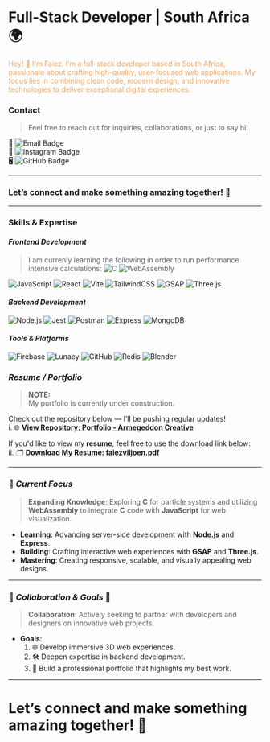 # Full-Stack Developer | South Africa 🌍

 <span style="color:#eda864;">Hey! 🐸 I'm Faiez. I’m a full-stack developer based in South Africa, passionate about crafting high-quality, user-focused web applications. My focus lies in combining clean code, modern design, and innovative technologies to deliver exceptional digital experiences. </span>
 
### Contact
> Feel free to reach out for inquiries, collaborations, or just to say hi!

 💼 ![Email Badge](https://img.shields.io/badge/Email-faiezviljoen%40gmail.com-FF6F61?style=flat-square&logo=gmail&logoColor=white)  
 📧 ![Instagram Badge](https://img.shields.io/badge/Instagram-@faiezlowkey-9B59B6?style=flat-square&logo=instagram&logoColor=white)  
 🖥️ ![GitHub Badge](https://img.shields.io/badge/GitHub-@faiezv-003366?style=flat-square&logo=github&logoColor=white)  

---
 
### **Let’s connect and make something amazing together!** 🚀

---
### Skills & Expertise
#### _Frontend Development_
> I am currenly learning the following in order to run performance intensive calculations:
> <img src="https://img.shields.io/badge/C-A8B9CC?style=flat-square&logo=c&logoColor=white" alt="C" />
> <img src="https://img.shields.io/badge/WebAssembly-654FF0?style=flat-square&logo=webassembly&logoColor=white" alt="WebAssembly" />

 ![JavaScript](https://img.shields.io/badge/JavaScript-F7DF1E?style=flat-square&logo=javascript&logoColor=black)
 <img src="https://img.shields.io/badge/React-61DAFB?style=flat-square&logo=react&logoColor=black" alt="React" /> 
 <img src="https://img.shields.io/badge/Vite-646CFF?style=flat-square&logo=vite&logoColor=white" alt="Vite" /> 
 <img src="https://img.shields.io/badge/TailwindCSS-38B2AC?style=flat-square&logo=tailwindcss&logoColor=white" alt="TailwindCSS" />
 <img src="https://img.shields.io/badge/GSAP-88CCFF?style=flat-square&logo=gsap&logoColor=black" alt="GSAP" /> 
 <img src="https://img.shields.io/badge/Three.js-181717?style=flat-square&logo=three.js&logoColor=white" alt="Three.js" />

#### _Backend Development_
![Node.js](https://img.shields.io/badge/Node.js-339933?style=flat-square&logo=nodedotjs&logoColor=white)
![Jest](https://img.shields.io/badge/Jest-C21325?style=flat-square&logo=jest&logoColor=white)
![Postman](https://img.shields.io/badge/Postman-FF6C37?style=flat-square&logo=postman&logoColor=white)
![Express](https://img.shields.io/badge/Express-5A5A5A?style=flat-square&logo=express&logoColor=white")
<img src="https://img.shields.io/badge/MongoDB-47A248?style=flat-square&logo=mongodb&logoColor=white" alt="MongoDB" />

#### _Tools & Platforms_
![Firebase](https://img.shields.io/badge/Firebase-FFCA28?style=flat-square&logo=firebase&logoColor=black)
![Lunacy](https://img.shields.io/badge/Lunacy-F05537?style=flat-square&logo=lunacy&logoColor=white)
![GitHub](https://img.shields.io/badge/GitHub-181717?style=flat-square&logo=github&logoColor=white)
![Redis](https://img.shields.io/badge/Redis-DC382D?style=flat-square&logo=redis&logoColor=white)
![Blender](https://img.shields.io/badge/Blender-F5792A?style=flat-square&logo=blender&logoColor=white) 


### _Resume / Portfolio_

> **NOTE:**  
> My portfolio is currently under construction.

Check out the repository below — I’ll be pushing regular updates!  <br />
  i. 🌐 **[View Repository: Portfolio - Armegeddon Creative](https://github.com/faiezv/portfolio-armegeddon-creative)**

If you'd like to view my **resume**, feel free to use the download link below: <br />
ii. 🗂️ **[Download My Resume: faiezviljoen.pdf](https://github.com/user-attachments/files/18376778/faiezviljoen.pdf)**

---
### 🧠 _Current Focus_
> **Expanding Knowledge**: Exploring **C** for particle systems and utilizing **WebAssembly** to integrate **C** code with **JavaScript** for web visualization.

- **Learning**: Advancing server-side development with **Node.js** and **Express**.  
- **Building**: Crafting interactive web experiences with **GSAP** and **Three.js**.  
- **Mastering**: Creating responsive, scalable, and visually appealing web designs.  
---

### 🤝 _Collaboration & Goals_ 🤝
> **Collaboration**: Actively seeking to partner with developers and designers on innovative web projects.

- **Goals**:  
  1. 🌐 Develop immersive 3D web experiences.  
  2. 🛠️ Deepen expertise in backend development.  
  3. 📂 Build a professional portfolio that highlights my best work.

---
# **Let’s connect and make something amazing together!** 🚀
